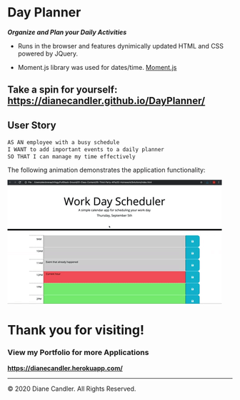 # Day Planner

***Organize and Plan your Daily Activities***

  * Runs in the browser and features dynimically updated HTML and CSS powered by JQuery.  
  
  * Moment.js library was used for dates/time.  [Moment.js](https://momentjs.com/)


## Take a spin for yourself:  https://dianecandler.github.io/DayPlanner/


## User Story

```
AS AN employee with a busy schedule
I WANT to add important events to a daily planner
SO THAT I can manage my time effectively
```

The following animation demonstrates the application functionality:

![day planner demo](./Assets/05-third-party-apis-homework-demo.gif)

# Thank you for visiting!

### View my Portfolio for more Applications
**https://dianecandler.herokuapp.com/**

- - -
© 2020 Diane Candler. All Rights Reserved.

